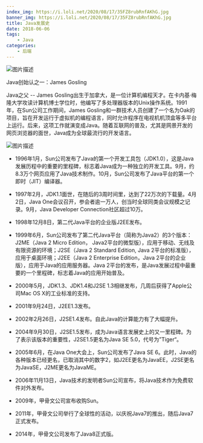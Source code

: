 ```yaml
---
index_img: https://i.loli.net/2020/08/17/35FZ8rubRnfAKhG.jpg
banner_img: https://i.loli.net/2020/08/17/35FZ8rubRnfAKhG.jpg
title: Java发展史
date: 2018-06-06
tags:
    - Java
categories:
    - 后端
---
```


![图片描述](https://segmentfault.com/img/bVbcbFO?w=220&h=209)

Java创始认之一：James Gosling

Java之父 -- James Gosling出生于加拿大，是一位计算机编程天才。在卡内基·梅隆大学攻读计算机博士学位时，他编写了多处理器版本的Unix操作系统。1991年，在Sun公司工作期间，James Gosling和一群技术人员创建了一个名为Oak的项目，旨在开发运行于虚拟机的编程语言，同时允许程序在电视机机顶盒等多平台上运行。后来，这项工作就演变成Java。随着互联网的普及，尤其是网景开发的网页浏览器的面世，Java成为全球最流行的开发语言。

![图片描述](https://segmentfault.com/img/bVbcbF2?w=875&h=388)

- 1996年1月，Sun公司发布了Java的第一个开发工具包（JDK1.0），这是Java发展历程中的重要的里程碑，标志着Java成为一种独立的开发工具。9月，约8.3万个网页应用了Java技术制作。10月，Sun公司发布了Java平台的第一个即时（JIT）编译器。
- 1997年2月，JDK1.1面世，在随后的3周时间里，达到了22万次的下载量。4月2日，Java One会议召开，参会者逾一万人，创当时全球同类会议规模之记录。9月，Java Developer Connection社区超过10万。
- 1998年12月8日，第二代Java平台的企业版J2EE发布。
- 1999年6月，Sun公司发布了第二代Java平台（简称为Java2）的3个版本：J2ME（Java 2 Micro Edition， Java2平台的微型版），应用于移动、无线及有限资源的环境；J2SE（Java 2 Standard Edition, Java 2平台的标准版），应用于桌面环境；J2EE（Java 2 Enterprise Edition，Java 2平台的企业版），应用于Java的应用服务器。Java 2平台的发布，是Java发展过程中最重要的一个里程碑，标志着Java的应用开始普及。
- 2000年5月，JDK1.3、JDK1.4和J2SE 1.3相继发布，几周后获得了Apple公司Mac OS X的工业标准的支持。
- 2001年9月24日，J2EE1.3发布。
- 2002年2月26日，J2SE1.4发布。自此Java的计算能力有了大幅提升。
- 2004年9月30日，J2SE1.5发布，成为Java语言发展史上的又一里程碑。为了表示该版本的重要性，J2SE1.5更名为Java SE 5.0，代号为”Tiger“。
- 2005年6月，在Java One大会上，Sun公司发布了Java SE 6。此时，Java的各种版本已经更名，已取消其中的数字2，如J2EE更名为JavaEE，J2SE更名为JavaSE，J2ME更名为JavaME。
- 2006年11月13日，Java技术的发明者Sun公司宣布，将Java技术作为免费软件对外发布。
- 2009年，甲骨文公司宣布收购Sun。
- 2011年，甲骨文公司举行了全球性的活动，以庆祝Java7的推出，随后Java7正式发布。
- 2014年，甲骨文公司发布了Java8正式版。


  [1]: /img/bVbcbFO
  [2]: /img/bVbcbF2
